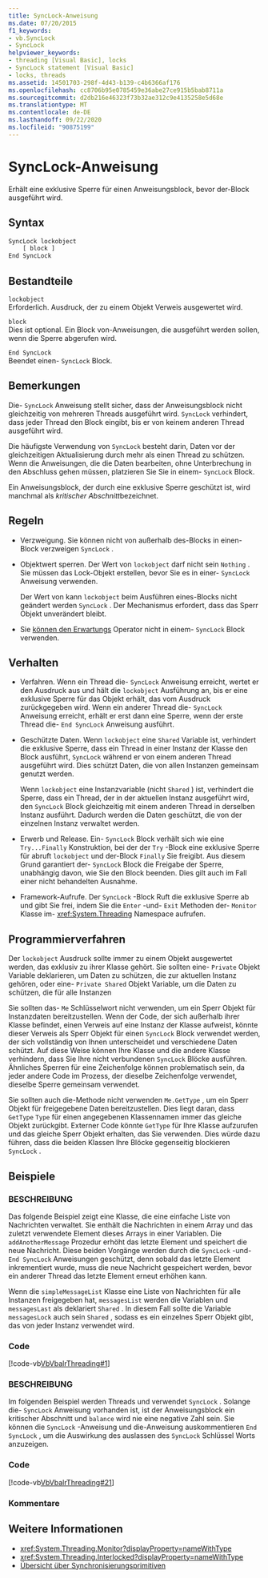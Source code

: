 ```yaml
---
title: SyncLock-Anweisung
ms.date: 07/20/2015
f1_keywords:
- vb.SyncLock
- SyncLock
helpviewer_keywords:
- threading [Visual Basic], locks
- SyncLock statement [Visual Basic]
- locks, threads
ms.assetid: 14501703-298f-4d43-b139-c4b6366af176
ms.openlocfilehash: cc8706b95e0785459e36abe27ce915b5bab8711a
ms.sourcegitcommit: d2db216e46323f73b32ae312c9e4135258e5d68e
ms.translationtype: MT
ms.contentlocale: de-DE
ms.lasthandoff: 09/22/2020
ms.locfileid: "90875199"
---
```

# <a name="synclock-statement"></a>SyncLock-Anweisung

Erhält eine exklusive Sperre für einen Anweisungsblock, bevor der-Block ausgeführt wird.  
  
## <a name="syntax"></a>Syntax  
  
```vb  
SyncLock lockobject  
    [ block ]  
End SyncLock  
```  
  
## <a name="parts"></a>Bestandteile  

 `lockobject`  
 Erforderlich. Ausdruck, der zu einem Objekt Verweis ausgewertet wird.  
  
 `block`  
 Dies ist optional. Ein Block von-Anweisungen, die ausgeführt werden sollen, wenn die Sperre abgerufen wird.  
  
 `End SyncLock`  
 Beendet einen- `SyncLock` Block.  
  
## <a name="remarks"></a>Bemerkungen  

 Die- `SyncLock` Anweisung stellt sicher, dass der Anweisungsblock nicht gleichzeitig von mehreren Threads ausgeführt wird. `SyncLock` verhindert, dass jeder Thread den Block eingibt, bis er von keinem anderen Thread ausgeführt wird.  
  
 Die häufigste Verwendung von `SyncLock` besteht darin, Daten vor der gleichzeitigen Aktualisierung durch mehr als einen Thread zu schützen. Wenn die Anweisungen, die die Daten bearbeiten, ohne Unterbrechung in den Abschluss gehen müssen, platzieren Sie Sie in einem- `SyncLock` Block.  
  
 Ein Anweisungsblock, der durch eine exklusive Sperre geschützt ist, wird manchmal als *kritischer Abschnitt*bezeichnet.  
  
## <a name="rules"></a>Regeln  
  
- Verzweigung. Sie können nicht von außerhalb des-Blocks in einen-Block verzweigen `SyncLock` .  
  
- Objektwert sperren. Der Wert von `lockobject` darf nicht sein `Nothing` . Sie müssen das Lock-Objekt erstellen, bevor Sie es in einer- `SyncLock` Anweisung verwenden.  
  
     Der Wert von kann `lockobject` beim Ausführen eines-Blocks nicht geändert werden `SyncLock` . Der Mechanismus erfordert, dass das Sperr Objekt unverändert bleibt.  
  
- Sie [können den Erwartungs](../operators/await-operator.md) Operator nicht in einem- `SyncLock` Block verwenden.  
  
## <a name="behavior"></a>Verhalten  
  
- Verfahren. Wenn ein Thread die- `SyncLock` Anweisung erreicht, wertet er den Ausdruck aus und hält die `lockobject` Ausführung an, bis er eine exklusive Sperre für das Objekt erhält, das vom Ausdruck zurückgegeben wird. Wenn ein anderer Thread die- `SyncLock` Anweisung erreicht, erhält er erst dann eine Sperre, wenn der erste Thread die- `End SyncLock` Anweisung ausführt.  
  
- Geschützte Daten. Wenn `lockobject` eine `Shared` Variable ist, verhindert die exklusive Sperre, dass ein Thread in einer Instanz der Klasse den Block ausführt, `SyncLock` während er von einem anderen Thread ausgeführt wird. Dies schützt Daten, die von allen Instanzen gemeinsam genutzt werden.  
  
     Wenn `lockobject` eine Instanzvariable (nicht `Shared` ) ist, verhindert die Sperre, dass ein Thread, der in der aktuellen Instanz ausgeführt wird, den `SyncLock` Block gleichzeitig mit einem anderen Thread in derselben Instanz ausführt. Dadurch werden die Daten geschützt, die von der einzelnen Instanz verwaltet werden.  
  
- Erwerb und Release. Ein- `SyncLock` Block verhält sich wie eine `Try...Finally` Konstruktion, bei der der `Try` -Block eine exklusive Sperre für abruft `lockobject` und der-Block `Finally` Sie freigibt. Aus diesem Grund garantiert der- `SyncLock` Block die Freigabe der Sperre, unabhängig davon, wie Sie den Block beenden. Dies gilt auch im Fall einer nicht behandelten Ausnahme.  
  
- Framework-Aufrufe. Der `SyncLock` -Block Ruft die exklusive Sperre ab und gibt Sie frei, indem Sie die `Enter` -und- `Exit` Methoden der- `Monitor` Klasse im- <xref:System.Threading> Namespace aufrufen.  
  
## <a name="programming-practices"></a>Programmierverfahren  

 Der `lockobject` Ausdruck sollte immer zu einem Objekt ausgewertet werden, das exklusiv zu ihrer Klasse gehört. Sie sollten eine- `Private` Objekt Variable deklarieren, um Daten zu schützen, die zur aktuellen Instanz gehören, oder eine- `Private Shared` Objekt Variable, um die Daten zu schützen, die für alle Instanzen  
  
 Sie sollten das- `Me` Schlüsselwort nicht verwenden, um ein Sperr Objekt für Instanzdaten bereitzustellen. Wenn der Code, der sich außerhalb ihrer Klasse befindet, einen Verweis auf eine Instanz der Klasse aufweist, könnte dieser Verweis als Sperr Objekt für einen `SyncLock` Block verwendet werden, der sich vollständig von Ihnen unterscheidet und verschiedene Daten schützt. Auf diese Weise können Ihre Klasse und die andere Klasse verhindern, dass Sie Ihre nicht verbundenen `SyncLock` Blöcke ausführen. Ähnliches Sperren für eine Zeichenfolge können problematisch sein, da jeder andere Code im Prozess, der dieselbe Zeichenfolge verwendet, dieselbe Sperre gemeinsam verwendet.  
  
 Sie sollten auch die-Methode nicht verwenden `Me.GetType` , um ein Sperr Objekt für freigegebene Daten bereitzustellen. Dies liegt daran, dass `GetType` `Type` für einen angegebenen Klassennamen immer das gleiche Objekt zurückgibt. Externer Code könnte `GetType` für Ihre Klasse aufzurufen und das gleiche Sperr Objekt erhalten, das Sie verwenden. Dies würde dazu führen, dass die beiden Klassen Ihre Blöcke gegenseitig blockieren `SyncLock` .  
  
## <a name="examples"></a>Beispiele  
  
### <a name="description"></a>BESCHREIBUNG  

 Das folgende Beispiel zeigt eine Klasse, die eine einfache Liste von Nachrichten verwaltet. Sie enthält die Nachrichten in einem Array und das zuletzt verwendete Element dieses Arrays in einer Variablen. Die `addAnotherMessage` Prozedur erhöht das letzte Element und speichert die neue Nachricht. Diese beiden Vorgänge werden durch die `SyncLock` -und- `End SyncLock` Anweisungen geschützt, denn sobald das letzte Element inkrementiert wurde, muss die neue Nachricht gespeichert werden, bevor ein anderer Thread das letzte Element erneut erhöhen kann.  
  
 Wenn die `simpleMessageList` Klasse eine Liste von Nachrichten für alle Instanzen freigegeben hat, `messagesList` werden die Variablen und `messagesLast` als deklariert `Shared` . In diesem Fall sollte die Variable `messagesLock` auch sein `Shared` , sodass es ein einzelnes Sperr Objekt gibt, das von jeder Instanz verwendet wird.  
  
### <a name="code"></a>Code  

 [!code-vb[VbVbalrThreading#1](~/samples/snippets/visualbasic/VS_Snippets_VBCSharp/VbVbalrThreading/VB/Class1.vb#1)]  
  
### <a name="description"></a>BESCHREIBUNG  

 Im folgenden Beispiel werden Threads und verwendet `SyncLock` . Solange die- `SyncLock` Anweisung vorhanden ist, ist der Anweisungsblock ein kritischer Abschnitt und `balance` wird nie eine negative Zahl sein. Sie können die `SyncLock` -Anweisung und die-Anweisung auskommentieren `End SyncLock` , um die Auswirkung des auslassen des `SyncLock` Schlüssel Worts anzuzeigen.  
  
### <a name="code"></a>Code  

 [!code-vb[VbVbalrThreading#21](~/samples/snippets/visualbasic/VS_Snippets_VBCSharp/VbVbalrThreading/VB/class2.vb#21)]  
  
### <a name="comments"></a>Kommentare  
  
## <a name="see-also"></a>Weitere Informationen

- <xref:System.Threading.Monitor?displayProperty=nameWithType>
- <xref:System.Threading.Interlocked?displayProperty=nameWithType>
- [Übersicht über Synchronisierungsprimitiven](../../../standard/threading/overview-of-synchronization-primitives.md)
